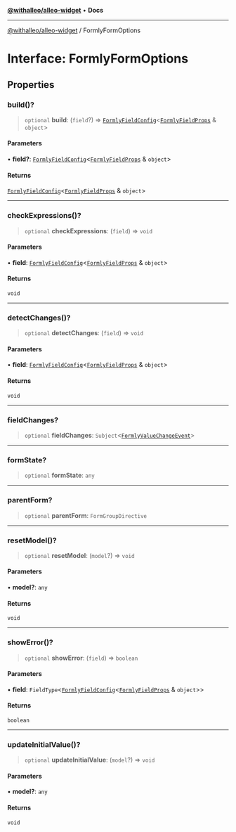 [**@withalleo/alleo-widget**](../README.md) • **Docs**

***

[@withalleo/alleo-widget](../globals.md) / FormlyFormOptions

# Interface: FormlyFormOptions

## Properties

### build()?

> `optional` **build**: (`field`?) => [`FormlyFieldConfig`](FormlyFieldConfig.md)\<[`FormlyFieldProps`](FormlyFieldProps.md) & `object`\>

#### Parameters

• **field?**: [`FormlyFieldConfig`](FormlyFieldConfig.md)\<[`FormlyFieldProps`](FormlyFieldProps.md) & `object`\>

#### Returns

[`FormlyFieldConfig`](FormlyFieldConfig.md)\<[`FormlyFieldProps`](FormlyFieldProps.md) & `object`\>

***

### checkExpressions()?

> `optional` **checkExpressions**: (`field`) => `void`

#### Parameters

• **field**: [`FormlyFieldConfig`](FormlyFieldConfig.md)\<[`FormlyFieldProps`](FormlyFieldProps.md) & `object`\>

#### Returns

`void`

***

### detectChanges()?

> `optional` **detectChanges**: (`field`) => `void`

#### Parameters

• **field**: [`FormlyFieldConfig`](FormlyFieldConfig.md)\<[`FormlyFieldProps`](FormlyFieldProps.md) & `object`\>

#### Returns

`void`

***

### fieldChanges?

> `optional` **fieldChanges**: `Subject`\<[`FormlyValueChangeEvent`](FormlyValueChangeEvent.md)\>

***

### formState?

> `optional` **formState**: `any`

***

### parentForm?

> `optional` **parentForm**: `FormGroupDirective`

***

### resetModel()?

> `optional` **resetModel**: (`model`?) => `void`

#### Parameters

• **model?**: `any`

#### Returns

`void`

***

### showError()?

> `optional` **showError**: (`field`) => `boolean`

#### Parameters

• **field**: `FieldType`\<[`FormlyFieldConfig`](FormlyFieldConfig.md)\<[`FormlyFieldProps`](FormlyFieldProps.md) & `object`\>\>

#### Returns

`boolean`

***

### updateInitialValue()?

> `optional` **updateInitialValue**: (`model`?) => `void`

#### Parameters

• **model?**: `any`

#### Returns

`void`
